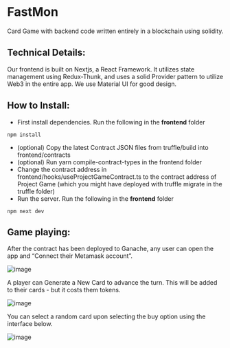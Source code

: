 # FastMon
Card Game with backend code written entirely in a blockchain using solidity.

## Technical Details:

Our frontend is built on Nextjs, a React Framework. It utilizes state management using
Redux-Thunk, and uses a solid Provider pattern to utilize Web3 in the entire app.
We use Material UI for good design.

## How to Install:
- First install dependencies. Run the following in the **frontend** folder
```
npm install
```
- (optional) Copy the latest Contract JSON files from truffle/build into frontend/contracts
- (optional) Run yarn compile-contract-types in the frontend folder
- Change the contract address in frontend/hooks/useProjectGameContract.ts to the contract
address of Project Game (which you might have deployed with truffle migrate in the
truffle folder)
- Run the server. Run  the following in the **frontend** folder
```
npm next dev
```

## Game playing:

After the contract has been deployed to Ganache, any user can open the app and “Connect their
Metamask account”.

![image](https://user-images.githubusercontent.com/91639328/148579122-1a73b16c-e764-4146-a42f-9850abba908e.png)

A player can Generate a New Card to advance the turn. This will be added to their
cards - but it costs them tokens.  


![image](https://user-images.githubusercontent.com/91639328/148579442-97a4f271-ef7d-4df2-99b4-6d0742f49484.png)

You can select a random card upon selecting the buy option using the interface below.

![image](https://user-images.githubusercontent.com/91639328/148579575-79b4896f-f494-4fad-9951-bceb25b8587c.png)



